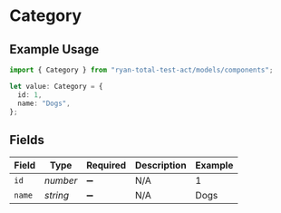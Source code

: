 # Category

## Example Usage

```typescript
import { Category } from "ryan-total-test-act/models/components";

let value: Category = {
  id: 1,
  name: "Dogs",
};
```

## Fields

| Field              | Type               | Required           | Description        | Example            |
| ------------------ | ------------------ | ------------------ | ------------------ | ------------------ |
| `id`               | *number*           | :heavy_minus_sign: | N/A                | 1                  |
| `name`             | *string*           | :heavy_minus_sign: | N/A                | Dogs               |